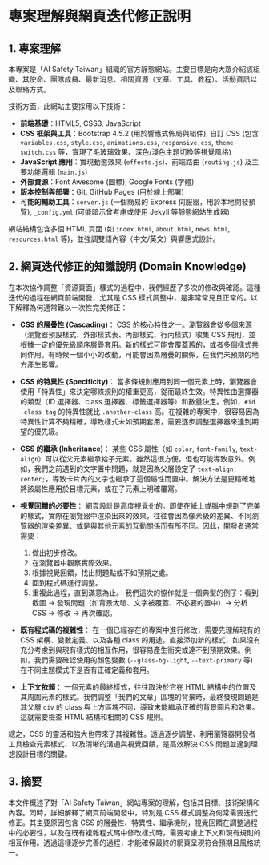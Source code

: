 # 專案理解與網頁迭代修正說明

## 1. 專案理解

本專案是「AI Safety Taiwan」組織的官方靜態網站。主要目標是向大眾介紹該組織、其使命、團隊成員、最新消息、相關資源（文章、工具、教程）、活動資訊以及聯絡方式。

技術方面，此網站主要採用以下技術：

*   **前端基礎**：HTML5, CSS3, JavaScript
*   **CSS 框架與工具**：Bootstrap 4.5.2 (用於響應式佈局與組件), 自訂 CSS (包含 `variables.css`, `style.css`, `animations.css`, `responsive.css`, `theme-switch.css` 等，實現了毛玻璃效果、深色/淺色主題切換等視覺風格)
*   **JavaScript 應用**：實現動態效果 (`effects.js`)、前端路由 (`routing.js`) 及主要功能邏輯 (`main.js`)
*   **外部資源**：Font Awesome (圖標), Google Fonts (字體)
*   **版本控制與部署**：Git, GitHub Pages (用於線上部署)
*   **可能的輔助工具**：`server.js` (一個簡易的 Express 伺服器，用於本地開發預覽), `_config.yml` (可能暗示曾考慮或使用 Jekyll 等靜態網站生成器)

網站結構包含多個 HTML 頁面 (如 `index.html`, `about.html`, `news.html`, `resources.html` 等)，並強調雙語內容（中文/英文）與響應式設計。

## 2. 網頁迭代修正的知識說明 (Domain Knowledge)

在本次協作調整「資源頁面」樣式的過程中，我們經歷了多次的修改與確認。這種迭代的過程在網頁前端開發，尤其是 CSS 樣式調整中，是非常常見且正常的。以下解釋為何通常難以一次性完美修正：

*   **CSS 的層疊性 (Cascading)**：
    CSS 的核心特性之一。瀏覽器會從多個來源（瀏覽器預設樣式、外部樣式表、內部樣式、行內樣式）收集 CSS 規則，並根據一定的優先級順序層疊套用。新的樣式可能會覆蓋舊的，或者多個樣式共同作用。有時候一個小小的改動，可能會因為層疊的關係，在我們未預期的地方產生影響。

*   **CSS 的特異性 (Specificity)**：
    當多條規則應用到同一個元素上時，瀏覽器會使用「特異性」來決定哪條規則的權重更高，從而最終生效。特異性由選擇器的類型（ID 選擇器、class 選擇器、標籤選擇器等）和數量決定。例如，`#id .class tag` 的特異性就比 `.another-class` 高。在複雜的專案中，很容易因為特異性計算不夠精確，導致樣式未如預期套用，需要逐步調整選擇器來達到期望的優先級。

*   **CSS 的繼承 (Inheritance)**：
    某些 CSS 屬性（如 `color`, `font-family`, `text-align`）可以從父元素繼承給子元素。雖然這很方便，但也可能導致意外。例如，我們之前遇到的文字置中問題，就是因為父層設定了 `text-align: center;`，導致卡片內的文字也繼承了這個屬性而置中。解決方法是更精確地將該屬性應用於目標元素，或在子元素上明確覆寫。

*   **視覺回饋的必要性**：
    網頁設計是高度視覺化的。即使在紙上或腦中規劃了完美的樣式，實際在瀏覽器中渲染出來的效果，往往會因為像素級的差異、不同瀏覽器的渲染差異、或是與其他元素的互動關係而有所不同。因此，開發者通常需要：
    1.  做出初步修改。
    2.  在瀏覽器中觀察實際效果。
    3.  根據視覺回饋，找出問題點或不如預期之處。
    4.  回到程式碼進行調整。
    5.  重複此過程，直到滿意為止。
    我們這次的協作就是一個典型的例子：看到截圖 -> 發現問題（如背景太暗、文字被覆蓋、不必要的置中）-> 分析 CSS -> 修改 -> 再次確認。

*   **既有程式碼的複雜性**：
    在一個已經存在的專案中進行修改，需要先理解現有的 CSS 架構、變數定義、以及各種 class 的用途。直接添加新的樣式，如果沒有充分考慮到與現有樣式的相互作用，很容易產生衝突或達不到預期效果。例如，我們需要確認使用的顏色變數 (`--glass-bg-light`, `--text-primary` 等) 在不同主題模式下是否有正確定義和套用。

*   **上下文依賴**：
    一個元素的最終樣式，往往取決於它在 HTML 結構中的位置及其周圍元素的樣式。我們調整「我們的文章」區塊的背景時，最終發現問題是其父層 `div` 的 class 與上方區塊不同，導致未能繼承正確的背景圖片和效果。這就需要檢查 HTML 結構和相關的 CSS 規則。

總之，CSS 的靈活和強大也帶來了其複雜性。透過逐步調整、利用瀏覽器開發者工具檢查元素樣式、以及清晰的溝通與視覺回饋，是高效解決 CSS 問題並達到理想設計目標的關鍵。

## 3. 摘要

本文件概述了對「AI Safety Taiwan」網站專案的理解，包括其目標、技術架構和內容。同時，詳細解釋了網頁前端開發中，特別是 CSS 樣式調整為何常需要迭代修正。其主要原因包含 CSS 的層疊性、特異性、繼承機制，視覺回饋在調整過程中的必要性，以及在既有複雜程式碼中修改樣式時，需要考慮上下文和現有規則的相互作用。透過這樣逐步完善的過程，才能確保最終的網頁呈現符合預期且風格統一。 